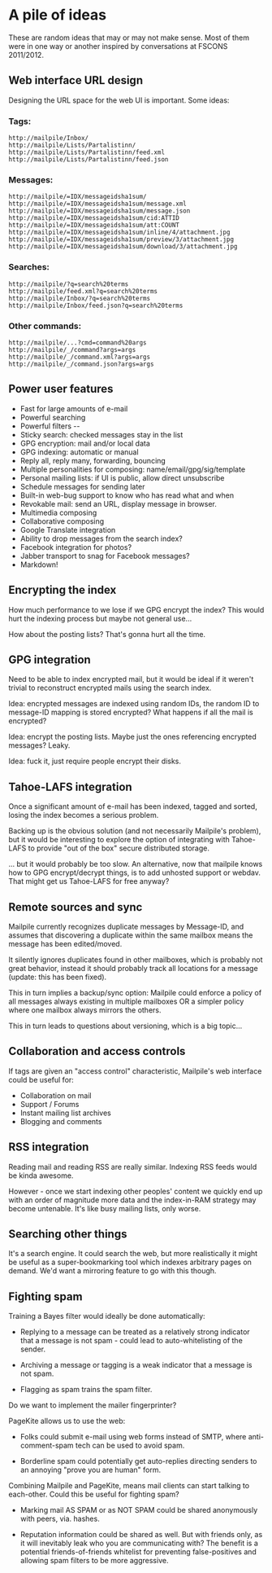# A pile of ideas

These are random ideas that may or may not make sense.  Most of them
were in one way or another inspired by conversations at FSCONS 2011/2012.


## Web interface URL design

Designing the URL space for the web UI is important.  Some ideas:

### Tags:

    http://mailpile/Inbox/
    http://mailpile/Lists/Partalistinn/
    http://mailpile/Lists/Partalistinn/feed.xml
    http://mailpile/Lists/Partalistinn/feed.json

### Messages:

    http://mailpile/=IDX/messageidsha1sum/
    http://mailpile/=IDX/messageidsha1sum/message.xml
    http://mailpile/=IDX/messageidsha1sum/message.json
    http://mailpile/=IDX/messageidsha1sum/cid:ATTID
    http://mailpile/=IDX/messageidsha1sum/att:COUNT
    http://mailpile/=IDX/messageidsha1sum/inline/4/attachment.jpg
    http://mailpile/=IDX/messageidsha1sum/preview/3/attachment.jpg
    http://mailpile/=IDX/messageidsha1sum/download/3/attachment.jpg

### Searches:

    http://mailpile/?q=search%20terms
    http://mailpile/feed.xml?q=search%20terms
    http://mailpile/Inbox/?q=search%20terms
    http://mailpile/Inbox/feed.json?q=search%20terms

### Other commands:

    http://mailpile/...?cmd=command%20args
    http://mailpile/_/command?args=args
    http://mailpile/_/command.xml?args=args
    http://mailpile/_/command.json?args=args


## Power user features

   * Fast for large amounts of e-mail
   * Powerful searching
   * Powerful filters
  --
   * Sticky search: checked messages stay in the list
   * GPG encryption: mail and/or local data
   * GPG indexing: automatic or manual
   * Reply all, reply many, forwarding, bouncing
   * Multiple personalities for composing: name/email/gpg/sig/template
   * Personal mailing lists: if UI is public, allow direct unsubscribe
   * Schedule messages for sending later
   * Built-in web-bug support to know who has read what and when
   * Revokable mail: send an URL, display message in browser.
   * Multimedia composing
   * Collaborative composing
   * Google Translate integration
   * Ability to drop messages from the search index?
   * Facebook integration for photos?
   * Jabber transport to snag for Facebook messages?
   * Markdown!


## Encrypting the index

How much performance to we lose if we GPG encrypt the index?  This would
hurt the indexing process but maybe not general use...

How about the posting lists?  That's gonna hurt all the time.


## GPG integration

Need to be able to index encrypted mail, but it would be ideal if it
weren't trivial to reconstruct encrypted mails using the search index.

Idea: encrypted messages are indexed using random IDs, the random ID
to message-ID mapping is stored encrypted?  What happens if all the
mail is encrypted?

Idea: encrypt the posting lists.  Maybe just the ones referencing
encrypted messages?  Leaky.

Idea: fuck it, just require people encrypt their disks.


## Tahoe-LAFS integration

Once a significant amount of e-mail has been indexed, tagged and sorted,
losing the index becomes a serious problem.

Backing up is the obvious solution (and not necessarily Mailpile's problem),
but it would be interesting to explore the option of integrating with
Tahoe-LAFS to provide "out of the box" secure distributed storage.

... but it would probably be too slow.  An alternative, now that mailpile
knows how to GPG encrypt/decrypt things, is to add unhosted support or
webdav.  That might get us Tahoe-LAFS for free anyway?


## Remote sources and sync

Mailpile currently recognizes duplicate messages by Message-ID, and assumes
that discovering a duplicate within the same mailbox means the message has
been edited/moved.

It silently ignores duplicates found in other mailboxes, which is probably
not great behavior, instead it should probably track all locations for a
message (update: this has been fixed).

This in turn implies a backup/sync option: Mailpile could enforce a policy
of all messages always existing in multiple mailboxes OR a simpler policy
where one mailbox always mirrors the others.

This in turn leads to questions about versioning, which is a big topic...


## Collaboration and access controls

If tags are given an "access control" characteristic, Mailpile's web
interface could be useful for:

   * Collaboration on mail
   * Support / Forums
   * Instant mailing list archives
   * Blogging and comments


## RSS integration

Reading mail and reading RSS are really similar.  Indexing RSS feeds
would be kinda awesome.

However - once we start indexing other peoples' content we quickly end
up with an order of magnitude more data and the index-in-RAM strategy
may become untenable.  It's like busy mailing lists, only worse.


## Searching other things

It's a search engine.  It could search the web, but more realistically
it might be useful as a super-bookmarking tool which indexes arbitrary
pages on demand.  We'd want a mirroring feature to go with this though.


## Fighting spam

Training a Bayes filter would ideally be done automatically:

   - Replying to a message can be treated as a relatively strong
     indicator that a message is not spam - could lead to
     auto-whitelisting of the sender.

   - Archiving a message or tagging is a weak indicator that a message
     is not spam.

   - Flagging as spam trains the spam filter.

Do we want to implement the mailer fingerprinter?

PageKite allows us to use the web:

   - Folks could submit e-mail using web forms instead of SMTP, where
     anti-comment-spam tech can be used to avoid spam.

   - Borderline spam could potentially get auto-replies directing
     senders to an annoying "prove you are human" form.

Combining Mailpile and PageKite, means mail clients can start talking
to each-other.  Could this be useful for fighting spam?

   - Marking mail AS SPAM or as NOT SPAM could be shared anonymously
     with peers, via. hashes.

   - Reputation information could be shared as well.  But with friends
     only, as it will inevitably leak who you are communicating with?
     The benefit is a potential friends-of-friends whitelist for preventing
     false-positives and allowing spam filters to be more aggressive.


